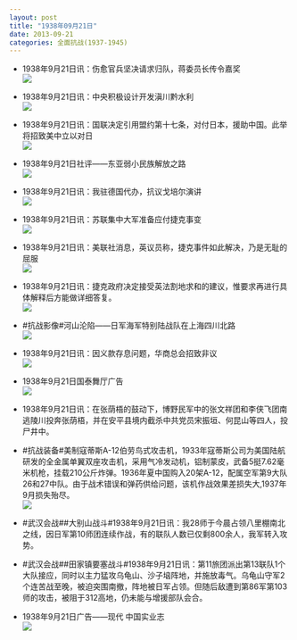 ```yaml
---
layout: post
title: "1938年09月21日"
date: 2013-09-21
categories: 全面抗战(1937-1945)
---
```


<meta name="referrer" content="no-referrer" />

- 1938年9月21日讯：伤愈官兵坚决请求归队，蒋委员长传令嘉奖 <br/><img src="https://ww3.sinaimg.cn/large/aca367d8jw1e8uiut2462j207d0ocwfw.jpg" />

- 1938年9月21日讯：中央积极设计开发滇川黔水利 <br/><img src="https://ww1.sinaimg.cn/large/aca367d8jw1e8uh49gdtij20go0vdgqs.jpg" />

- 1938年9月21日讯：国联决定引用盟约第十七条，对付日本，援助中国。此举将招致美中立以对日 <br/><img src="https://ww3.sinaimg.cn/large/aca367d8jw1e8ufdn8p0ej20a92bugt6.jpg" />

- 1938年9月21日社评——东亚弱小民族解放之路 <br/><img src="https://ww3.sinaimg.cn/large/aca367d8jw1e8udn9jye3j20gg10xwll.jpg" />

- 1938年9月21日讯：我驻德国代办，抗议戈培尔演讲 <br/><img src="https://ww4.sinaimg.cn/large/aca367d8jw1e8ubzy7xmsj208q06kdgc.jpg" />

- 1938年9月21日讯：苏联集中大军准备应付捷克事变 <br/><img src="https://ww1.sinaimg.cn/large/aca367d8jw1e8ua6i1bmrj208m0cv3zr.jpg" />

- 1938年9月21日讯：美联社消息，英议员称，捷克事件如此解决，乃是无耻的屈服 <br/><img src="https://ww1.sinaimg.cn/large/aca367d8jw1e8u8g4irjqj209x0cwq4k.jpg" />

- 1938年9月21日讯：捷克政府决定接受英法割地求和的建议，惟要求再进行具体解释后方能做详细答复。 <br/><img src="https://ww3.sinaimg.cn/large/aca367d8jw1e8u6pmv01cj20ad12b0we.jpg" />

- #抗战影像#河山沦陷——日军海军特别陆战队在上海四川北路 <br/><img src="https://ww4.sinaimg.cn/large/aca367d8jw1e8u4qywubgj20jg0cd0w1.jpg" />

- 1938年9月21日讯：因义款存息问题，华商总会招致非议 <br/><img src="https://ww1.sinaimg.cn/large/aca367d8jw1e8u3aysqilj208p0j1myj.jpg" />

- 1938年9月21日国泰舞厅广告 <br/><img src="https://ww1.sinaimg.cn/large/aca367d8jw1e8u1i9horgj20fr0lsjum.jpg" />

- 1938年9月21日讯：在张荫梧的鼓动下，博野民军中的张文祥团和李侠飞团南逃陵川投奔张荫梧，并在安平县境内截杀中共党员宋振垣、何昆山等四人，投尸井中。 

- #抗战装备#美制寇蒂斯A-12伯劳鸟式攻击机，1933年寇蒂斯公司为美国陆航研发的全金属单翼双座攻击机，采用气冷发动机，铝制蒙皮，武备5挺7.62毫米机枪，挂载210公斤炸弹。1936年夏中国购入20架A-12，配属空军第9大队26和27中队。由于战术错误和弹药供给问题，该机作战效果差损失大,1937年9月损失殆尽。 <br/><img src="https://ww1.sinaimg.cn/large/aca367d8jw1e8tw3rls6sj20go17owhr.jpg" />

- #武汉会战##大别山战斗#1938年9月21日讯：我28师于今晨占领八里棚南北之线，因日军第10师团连续作战，有的联队人数已仅剩800余人，我军转入攻势。 

- #武汉会战##田家镇要塞战斗#1938年9月21日讯：第11旅团派出第13联队1个大队接应，同时以主力猛攻乌龟山、沙子垴阵地，并施放毒气。乌龟山守军2个连苦战至晚，被迫突围南撤，阵地被日军占领。但随后敌遭到第86军第103师的攻击，被阻于312高地，仍未能与增援部队会合。 

- 1938年9月21日广告——现代 中国实业志 <br/><img src="https://ww2.sinaimg.cn/large/aca367d8jw1e8tr5qd1u3j20bz0ib0ub.jpg" />

